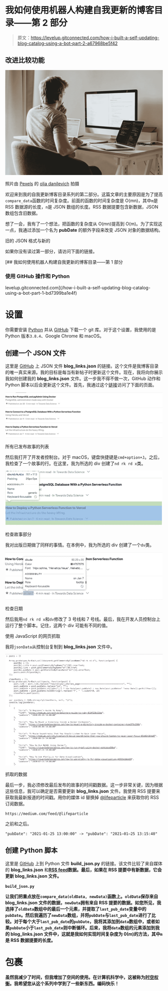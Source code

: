 # 我如何使用机器人构建自我更新的博客目录——第 2 部分

> 原文：<https://levelup.gitconnected.com/how-i-built-a-self-updating-blog-catalog-using-a-bot-part-2-a67968be5f42>

## 改进比较功能

![](img/222ea8f345281a1a726816b34fb80476.png)

照片由 [Pexels](https://www.pexels.com/photo/man-sitting-in-front-of-three-computers-4974915/?utm_content=attributionCopyText&utm_medium=referral&utm_source=pexels) 的 [olia danilevich](https://www.pexels.com/@olia-danilevich?utm_content=attributionCopyText&utm_medium=referral&utm_source=pexels) 拍摄

欢迎来到我的自我更新博客目录系列的第二部分。这篇文章的主要原因是为了提高`compare_data`函数的时间复杂度。前面的函数的时间复杂度是 O(mn)，其中`m`是 RSS 数据源的长度，`n`是 JSON 数组的长度。RSS 数据提要包含新数据，JSON 数组包含旧数据。

想了一会，我有了一个想法，把函数的复杂度从 O(mn)提高到 O(m)。为了实现这一点，我通过添加一个名为 **pubDate** 的额外字段来改变 JSON 对象的数据结构。

旧的 JSON 格式与新的

如果你没有读过第一部分，请访问下面的链接。

[](/how-i-built-a-self-updating-blog-catalog-using-a-bot-part-1-bd7399ba1e4f) [## 我如何使用机器人构建自我更新的博客目录——第 1 部分

### 使用 GitHub 操作和 Python

levelup.gitconnected.com](/how-i-built-a-self-updating-blog-catalog-using-a-bot-part-1-bd7399ba1e4f) 

# 设置

你需要安装 [Python](https://www.python.org/downloads/) 并从 [GitHub](https://github.com/lifeparticle/Medium-Blog-Bot-V2) 下载一个 git 库。对于这个设置，我使用的是 Python 版本`3.8.4`、Google Chrome 和 macOS。

## 创建一个 JSON 文件

这里是 [GitHub](https://github.com/lifeparticle/Medium-Blog-Bot-V2/blob/main/blog_links.json) 上 JSON 文件 **blog_links.json** 的链接。这个文件是我博客目录的唯一真实来源。我的目标是每当有新帖子时更新这个文件。现在，我将向你展示我如何创建我的 **blog_links.json** 文件。这一步我不得不做一次，GitHub 动作和 Python 脚本以后会更新这个文件。首先，我通过这个[链接](https://medium.com/me/stories/public)访问了下面的页面。

![](img/eb465fea16f7349d752bbab101fc2909.png)

所有已发布故事的列表

然后我打开了开发者控制台。对于 macOS，键盘快捷键是`cmd+option+J`。之后，我检查了一个故事的行。在这里，我为所选的 div 创建了`nd rk rd x`类。

![](img/97254c731ca6a5d1ff5d9bb84b9dc059.png)

检查故事部分

我对出版日期做了同样的事情。在本例中，我为所选的 div 创建了一个`dv`类。

![](img/9fa10682bcdcce3cbf805624f82c3037.png)

检查日期

然后我用`nd rk rd x`和`dv`修改了 3 号线和 7 号线。最后，我在开发人员控制台上运行了整个脚本。记住，这两个 div 可能有不同的值。

使用 JavaScript 的网页抓取

我将`jsonData`从控制台复制到 **blog_links.json** 文件中。

![](img/9d325e5aaba29f0f8bc78859bb782ed3.png)

抓取的数据

最后一步，我必须修改最后发布的故事的时间戳数据。这一步非常关键，因为根据这些信息，我可以确定是否需要更新 **blog_links.json** 文件。我使用 RSS 提要来获取我最新报道的时间戳。用你的媒体 id 替换掉 [@lifeparticle](https://medium.com/feed/@lifeparticle) 来获取你的 RSS 订阅数据。

```
https://medium.com/feed/@lifeparticle
```

之前和之后。

```
"pubDate": "2021-01-25 13:00:00" -> "pubDate": "2021–01–25 13:15:40"
```

## 创建 Python 脚本

这里是 [GitHub](https://github.com/lifeparticle/Medium-Blog-Bot-V2/blob/main/build_json.py) 上到 Python 文件 **build_json.py** 的链接。该文件比较了来自媒体的 **blog_links.json** 和[**RSS feed**](https://help.medium.com/hc/en-us/articles/214874118-Using-RSS-feeds-of-profiles-and-publications)**数据。最后，如果在 **RSS 提要**中有新数据，它会更新 **blog_links.json** 文件。**

**`build_json.py`**

**让我们把重点放在`compare_data(oldData, newData)`函数上。`oldData`保存来自 **blog_links.json** 文件的数据，`newData`拥有来自 **RSS 提要**的数据。如您所见，我选择了`oldData`数组中的最后一个元素，并提取了`last_pub_date`变量中的`pubDate`。然后我遍历了`newData`数组，并将`pubDate`与`last_pub_date`进行了比较。对于每个大于`last_pub_date`的`pubDate`，我将其添加到`data`数组中，或者如果`pubDate`小于`last_pub_date`则中断循环。后来，我将`data`数组的元素添加到我的 **blog_links.json** 文件中，这就是我如何实现时间复杂度为 0(m)的方法，其中`m`是 RSS 数据提要的长度。**

# **包裹**

**虽然我减少了时间，但我增加了空间的使用。在计算机科学中，这被称为[时空权衡](https://en.wikipedia.org/wiki/Space%E2%80%93time_tradeoff)。我希望您从这个系列中学到了一些新东西。编码快乐！**